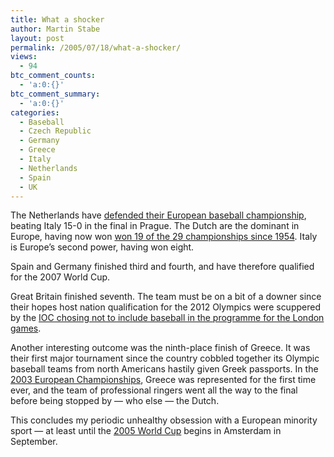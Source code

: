 ```yaml
---
title: What a shocker
author: Martin Stabe
layout: post
permalink: /2005/07/18/what-a-shocker/
views:
  - 94
btc_comment_counts:
  - 'a:0:{}'
btc_comment_summary:
  - 'a:0:{}'
categories:
  - Baseball
  - Czech Republic
  - Germany
  - Greece
  - Italy
  - Netherlands
  - Spain
  - UK
---
```

The Netherlands have [defended their European baseball championship][1], beating Italy 15-0 in the final in Prague. The Dutch are the dominant in Europe, having now won [won 19 of the 29 championships since 1954][2]. Italy is Europe&rsquo;s second power, having won eight.

Spain and Germany finished third and fourth, and have therefore qualified for the 2007 World Cup.

Great Britain finished seventh. The team must be on a bit of a downer since their hopes host nation qualification for the 2012 Olympics were scuppered by the [IOC chosing not to include baseball in the programme for the London games][3].

Another interesting outcome was the ninth-place finish of Greece. It was their first major tournament since the country cobbled together its Olympic baseball teams from north Americans hastily given Greek passports. In the [2003 European Championships][4], Greece was represented for the first time ever, and the team of professional ringers went all the way to the final before being stopped by &mdash; who else &mdash; the Dutch.

This concludes my periodic unhealthy obsession with a European minority sport &mdash; at least until the [2005 World Cup][5] begins in Amsterdam in September.

 [1]: http://www.eurobaseball2005.cz/info/souhrn.php?lang=E&den=411
 [2]: http://www.baseballeurope.com/history/medals.htm
 [3]: http://www.martinstabe.com/blog/archives/2005/07/no_baseball_in.php
 [4]: http://www.martinstabe.com/blog/archives/2003/07/playin_honkbal.php
 [5]: http://www.wkhonkbal.nl/